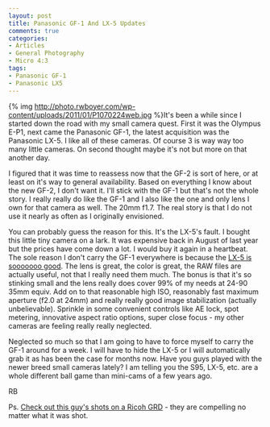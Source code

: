 ```yaml
---
layout: post
title: Panasonic GF-1 And LX-5 Updates
comments: true
categories:
- Articles
- General Photography
- Micro 4:3
tags:
- Panasonic GF-1
- Panasonic LX5
---
```

{% img http://photo.rwboyer.com/wp-content/uploads/2011/01/P1070224web.jpg %}It's been a while since I started down the road with my small camera quest. First it was the Olympus E-P1, next came the Panasonic GF-1, the latest acquisition was the Panasonic LX-5. I like all of these cameras. Of course 3 is way way too many little cameras. On second thought maybe it's not but more on that another day.

I figured that it was time to reassess now that the GF-2 is sort of here, or at least on it's way to general availability. Based on everything I know about the new GF-2, I don't want it. I'll stick with the GF-1 but that's not the whole story. I really really do like the GF-1 and I also like the one and only lens I own for that camera as well. The 20mm f1.7. The real story is that I do not use it nearly as often as I originally envisioned.

You can probably guess the reason for this. It's the LX-5's fault. I bought this little tiny camera on a lark. It was expensive back in August of last year but the prices have come down a lot. I would buy it again in a heartbeat. The sole reason I don't carry the GF-1 everywhere is because the <a href="http://www.amazon.com/gp/redirect.html?ie=UTF8&amp;location=http%3A%2F%2Fwww.amazon.com%2Fs%3Fie%3DUTF8%26x%3D0%26ref_%3Dnb_sb_noss%26y%3D0%26field-keywords%3Dpanasonic%2520lx5%26url%3Dsearch-alias%253Daps&amp;tag=rbde-20&amp;linkCode=ur2&amp;camp=1789&amp;creative=390957">LX-5 is sooooooo good</a>. The lens is great, the color is great, the RAW files are actually useful, not that I really need them much. The bonus is that it's so stinking small and the lens really does cover 99% of my needs at 24-90 35mm equiv. Add on to that reasonable high ISO, reasonably fast maximum aperture (f2.0 at 24mm) and really really good image stabilization (actually unbelievable). Sprinkle in some convenient controls like AE lock, spot metering, innovative aspect ratio options, super close focus - my other cameras are feeling really really neglected.

Neglected so much so that I am going to have to force myself to carry the GF-1 around for a week. I will have to hide the LX-5 or I will automatically grab it as has been the case for months now. Have you guys played with the newer breed small cameras lately? I am telling you the S95, LX-5, etc. are a whole different ball game than mini-cams of a few years ago.

RB

Ps. <a href="http://www.flickr.com/photos/nacoki/sets/72057594061269305/with/95627004/">Check out this guy's shots on a Ricoh GRD</a> - they are compelling no matter what it was shot.